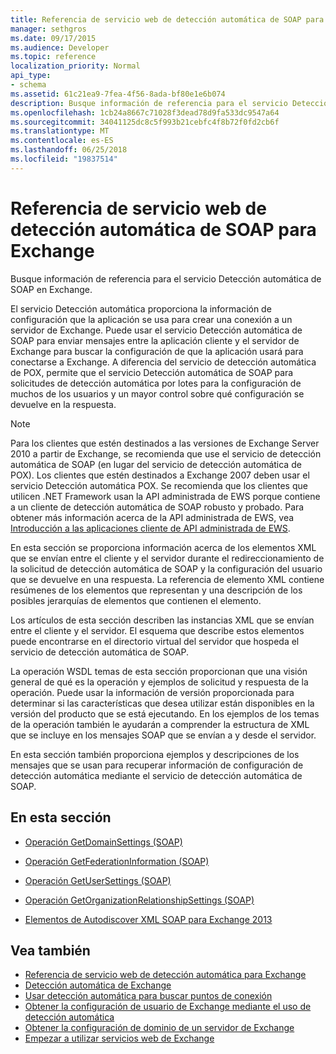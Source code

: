 ```yaml
---
title: Referencia de servicio web de detección automática de SOAP para Exchange
manager: sethgros
ms.date: 09/17/2015
ms.audience: Developer
ms.topic: reference
localization_priority: Normal
api_type:
- schema
ms.assetid: 61c21ea9-7fea-4f56-8ada-bf80e1e6b074
description: Busque información de referencia para el servicio Detección automática de SOAP en Exchange.
ms.openlocfilehash: 1cb24a8667c71028f3dead78d9fa533dc9547a64
ms.sourcegitcommit: 34041125dc8c5f993b21cebfc4f8b72f0fd2cb6f
ms.translationtype: MT
ms.contentlocale: es-ES
ms.lasthandoff: 06/25/2018
ms.locfileid: "19837514"
---
```

# <a name="soap-autodiscover-web-service-reference-for-exchange"></a>Referencia de servicio web de detección automática de SOAP para Exchange

Busque información de referencia para el servicio Detección automática de SOAP en Exchange.
  
El servicio Detección automática proporciona la información de configuración que la aplicación se usa para crear una conexión a un servidor de Exchange. Puede usar el servicio Detección automática de SOAP para enviar mensajes entre la aplicación cliente y el servidor de Exchange para buscar la configuración de que la aplicación usará para conectarse a Exchange. A diferencia del servicio de detección automática de POX, permite que el servicio Detección automática de SOAP para solicitudes de detección automática por lotes para la configuración de muchos de los usuarios y un mayor control sobre qué configuración se devuelve en la respuesta. 
  
> [!NOTE]
> Para los clientes que estén destinados a las versiones de Exchange Server 2010 a partir de Exchange, se recomienda que use el servicio de detección automática de SOAP (en lugar del servicio de detección automática de POX). Los clientes que estén destinados a Exchange 2007 deben usar el servicio Detección automática POX. Se recomienda que los clientes que utilicen .NET Framework usan la API administrada de EWS porque contiene a un cliente de detección automática de SOAP robusto y probado. Para obtener más información acerca de la API administrada de EWS, vea [Introducción a las aplicaciones cliente de API administrada de EWS](http://msdn.microsoft.com/library/c2267733-6f4f-49e5-9614-1e4a24c3af1a%28Office.15%29.aspx). 
  
En esta sección se proporciona información acerca de los elementos XML que se envían entre el cliente y el servidor durante el redireccionamiento de la solicitud de detección automática de SOAP y la configuración del usuario que se devuelve en una respuesta. La referencia de elemento XML contiene resúmenes de los elementos que representan y una descripción de los posibles jerarquías de elementos que contienen el elemento. 
  
Los artículos de esta sección describen las instancias XML que se envían entre el cliente y el servidor. El esquema que describe estos elementos puede encontrarse en el directorio virtual del servidor que hospeda el servicio de detección automática de SOAP.
  
La operación WSDL temas de esta sección proporcionan que una visión general de qué es la operación y ejemplos de solicitud y respuesta de la operación. Puede usar la información de versión proporcionada para determinar si las características que desea utilizar están disponibles en la versión del producto que se está ejecutando. En los ejemplos de los temas de la operación también le ayudarán a comprender la estructura de XML que se incluye en los mensajes SOAP que se envían a y desde el servidor.
  
En esta sección también proporciona ejemplos y descripciones de los mensajes que se usan para recuperar información de configuración de detección automática mediante el servicio de detección automática de SOAP. 
  
## <a name="in-this-section"></a>En esta sección
<a name="bk_InThisSection"> </a>

- [Operación GetDomainSettings (SOAP)](getdomainsettings-operation-soap.md)
    
- [Operación GetFederationInformation (SOAP)](getfederationinformation-operation-soap.md)
    
- [Operación GetUserSettings (SOAP)](getusersettings-operation-soap.md)
    
- [Operación GetOrganizationRelationshipSettings (SOAP)](getorganizationrelationshipsettings-operation-soap.md)
    
- [Elementos de Autodiscover XML SOAP para Exchange 2013](soap-autodiscover-xml-elements-for-exchange-2013.md)
    
## <a name="see-also"></a>Vea también


- [Referencia de servicio web de detección automática para Exchange](autodiscover-web-service-reference-for-exchange.md)
- [Detección automática de Exchange](../exchange-web-services/autodiscover-for-exchange.md)
- [Usar detección automática para buscar puntos de conexión](http://msdn.microsoft.com/library/03896542-549b-4c45-973c-98f9025ea26c%28Office.15%29.aspx)
- [Obtener la configuración de usuario de Exchange mediante el uso de detección automática](http://msdn.microsoft.com/library/6d90c305-4802-4e18-8d52-f60349feaa8d%28Office.15%29.aspx)
- [Obtener la configuración de dominio de un servidor de Exchange](http://msdn.microsoft.com/library/2f9acb81-5135-4f72-94e8-65c235d725e6%28Office.15%29.aspx)
- [Empezar a utilizar servicios web de Exchange](../exchange-web-services/start-using-web-services-in-exchange.md)
    

